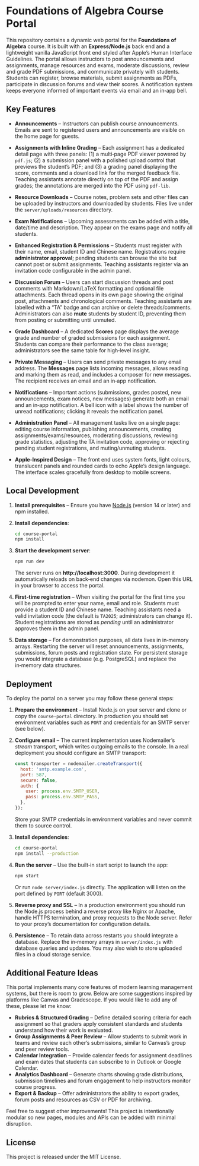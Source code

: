 # Foundations of Algebra Course Portal

This repository contains a dynamic web portal for the **Foundations of Algebra** course.  It is built with an **Express/Node.js** back end and a lightweight vanilla JavaScript front end styled after Apple’s Human Interface Guidelines.  The portal allows instructors to post announcements and assignments, manage resources and exams, moderate discussions, review and grade PDF submissions, and communicate privately with students.  Students can register, browse materials, submit assignments as PDFs, participate in discussion forums and view their scores.  A notification system keeps everyone informed of important events via email and an in‑app bell.

## Key Features

- **Announcements** – Instructors can publish course announcements.  Emails are sent to registered users and announcements are visible on the home page for guests.

- **Assignments with Inline Grading** – Each assignment has a dedicated detail page with three panels: (1) a multi‑page PDF viewer powered by `pdf.js`; (2) a submission panel with a polished upload control that previews the student’s PDF; and (3) a grading panel displaying the score, comments and a download link for the merged feedback file.  Teaching assistants annotate directly on top of the PDF and assign grades; the annotations are merged into the PDF using `pdf‑lib`.

- **Resource Downloads** – Course notes, problem sets and other files can be uploaded by instructors and downloaded by students.  Files live under the `server/uploads/resources` directory.

- **Exam Notifications** – Upcoming assessments can be added with a title, date/time and description.  They appear on the exams page and notify all students.

- **Enhanced Registration & Permissions** – Students must register with their name, email, student ID and Chinese name.  Registrations require **administrator approval**; pending students can browse the site but cannot post or submit assignments.  Teaching assistants register via an invitation code configurable in the admin panel.

- **Discussion Forum** – Users can start discussion threads and post comments with Markdown/LaTeX formatting and optional file attachments.  Each thread opens in its own page showing the original post, attachments and chronological comments.  Teaching assistants are labelled with a “TA” badge and can archive or delete threads/comments.  Administrators can also **mute** students by student ID, preventing them from posting or submitting until unmuted.

- **Grade Dashboard** – A dedicated **Scores** page displays the average grade and number of graded submissions for each assignment.  Students can compare their performance to the class average; administrators see the same table for high‑level insight.

- **Private Messaging** – Users can send private messages to any email address.  The **Messages** page lists incoming messages, allows reading and marking them as read, and includes a composer for new messages.  The recipient receives an email and an in‑app notification.

- **Notifications** – Important actions (submissions, grades posted, new announcements, exam notices, new messages) generate both an email and an in‑app notification.  A bell icon with a label shows the number of unread notifications; clicking it reveals the notification panel.

- **Administration Panel** – All management tasks live on a single page: editing course information, publishing announcements, creating assignments/exams/resources, moderating discussions, reviewing grade statistics, adjusting the TA invitation code, approving or rejecting pending student registrations, and muting/unmuting students.

- **Apple‑Inspired Design** – The front end uses system fonts, light colours, translucent panels and rounded cards to echo Apple’s design language.  The interface scales gracefully from desktop to mobile screens.

## Local Development

1. **Install prerequisites** – Ensure you have [Node.js](https://nodejs.org/) (version 14 or later) and npm installed.

2. **Install dependencies**:

   ```bash
   cd course-portal
   npm install
   ```

3. **Start the development server**:

   ```bash
   npm run dev
   ```

   The server runs on **http://localhost:3000**.  During development it automatically reloads on back‑end changes via nodemon.  Open this URL in your browser to access the portal.

4. **First‑time registration** – When visiting the portal for the first time you will be prompted to enter your name, email and role.  Students must provide a student ID and Chinese name.  Teaching assistants need a valid invitation code (the default is `TA2025`; administrators can change it).  Student registrations are stored as *pending* until an administrator approves them in the admin panel.

5. **Data storage** – For demonstration purposes, all data lives in in‑memory arrays.  Restarting the server will reset announcements, assignments, submissions, forum posts and registration state.  For persistent storage you would integrate a database (e.g. PostgreSQL) and replace the in‑memory data structures.

## Deployment

To deploy the portal on a server you may follow these general steps:

1. **Prepare the environment** – Install Node.js on your server and clone or copy the `course-portal` directory.  In production you should set environment variables such as `PORT` and credentials for an SMTP server (see below).

2. **Configure email** – The current implementation uses Nodemailer’s *stream* transport, which writes outgoing emails to the console.  In a real deployment you should configure an SMTP transport:

   ```js
   const transporter = nodemailer.createTransport({
     host: 'smtp.example.com',
     port: 587,
     secure: false,
     auth: {
       user: process.env.SMTP_USER,
       pass: process.env.SMTP_PASS,
     },
   });
   ```

   Store your SMTP credentials in environment variables and never commit them to source control.

3. **Install dependencies**:

   ```bash
   cd course-portal
   npm install --production
   ```

4. **Run the server** – Use the built‑in start script to launch the app:

   ```bash
   npm start
   ```

   Or run `node server/index.js` directly.  The application will listen on the port defined by `PORT` (default 3000).

5. **Reverse proxy and SSL** – In a production environment you should run the Node.js process behind a reverse proxy like Nginx or Apache, handle HTTPS termination, and proxy requests to the Node server.  Refer to your proxy’s documentation for configuration details.

6. **Persistence** – To retain data across restarts you should integrate a database.  Replace the in‑memory arrays in `server/index.js` with database queries and updates.  You may also wish to store uploaded files in a cloud storage service.

## Additional Feature Ideas

This portal implements many core features of modern learning management systems, but there is room to grow.  Below are some suggestions inspired by platforms like Canvas and Gradescope.  If you would like to add any of these, please let me know:

- **Rubrics & Structured Grading** – Define detailed scoring criteria for each assignment so that graders apply consistent standards and students understand how their work is evaluated.
- **Group Assignments & Peer Review** – Allow students to submit work in teams and review each other’s submissions, similar to Canvas’s group and peer review tools.
- **Calendar Integration** – Provide calendar feeds for assignment deadlines and exam dates that students can subscribe to in Outlook or Google Calendar.
- **Analytics Dashboard** – Generate charts showing grade distributions, submission timelines and forum engagement to help instructors monitor course progress.
- **Export & Backup** – Offer administrators the ability to export grades, forum posts and resources as CSV or PDF for archiving.

Feel free to suggest other improvements!  This project is intentionally modular so new pages, modules and APIs can be added with minimal disruption.

## License

This project is released under the MIT License.